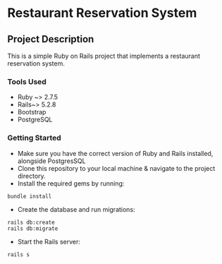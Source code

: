 # Restaurant Reservation System

## Project Description

This is a simple Ruby on Rails project that implements a restaurant reservation system.

### Tools Used

- Ruby ~> 2.7.5
- Rails~> 5.2.8
- Bootstrap
- PostgreSQL


### Getting Started

- Make sure you have the correct version of Ruby and Rails installed, alongside PostgresSQL
- Clone this repository to your local machine & navigate to the project directory.
- Install the required gems by running:
```
bundle install
```
- Create the database and run migrations:
```
rails db:create
rails db:migrate
```
- Start the Rails server:
```
rails s
```